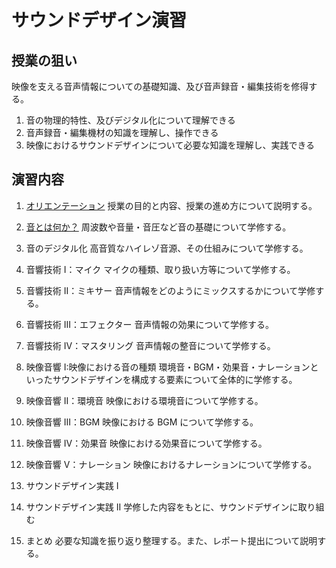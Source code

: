 # サウンドデザイン演習

## 授業の狙い

映像を支える音声情報についての基礎知識、及び音声録音・編集技術を修得する。

1. 音の物理的特性、及びデジタル化について理解できる
2. 音声録音・編集機材の知識を理解し、操作できる
3. 映像におけるサウンドデザインについて必要な知識を理解し、実践できる

## 演習内容

1. [オリエンテーション](sd_01.md)
   授業の目的と内容、授業の進め方について説明する。

2. [音とは何か？](sd_02.md)
   周波数や音量・音圧など音の基礎について学修する。

3. 音のデジタル化
   高音質なハイレゾ音源、その仕組みについて学修する。

4. 音響技術 I：マイク
   マイクの種類、取り扱い方等について学修する。

5. 音響技術 II：ミキサー
   音声情報をどのようにミックスするかについて学修する。

6. 音響技術 III：エフェクター
   音声情報の効果について学修する。

7. 音響技術 IV：マスタリング
   音声情報の整音について学修する。

8. 映像音響 I:映像における音の種類
   環境音・BGM・効果音・ナレーションといったサウンドデザインを構成する要素について全体的に学修する。

9. 映像音響 II：環境音
   映像における環境音について学修する。

10. 映像音響 III：BGM
    映像における BGM について学修する。

11. 映像音響 IV：効果音
    映像における効果音について学修する。

12. 映像音響 V：ナレーション
    映像におけるナレーションについて学修する。

13. サウンドデザイン実践 I
14. サウンドデザイン実践 II
    学修した内容をもとに、サウンドデザインに取り組む

15. まとめ
    必要な知識を振り返り整理する。また、レポート提出について説明する。
